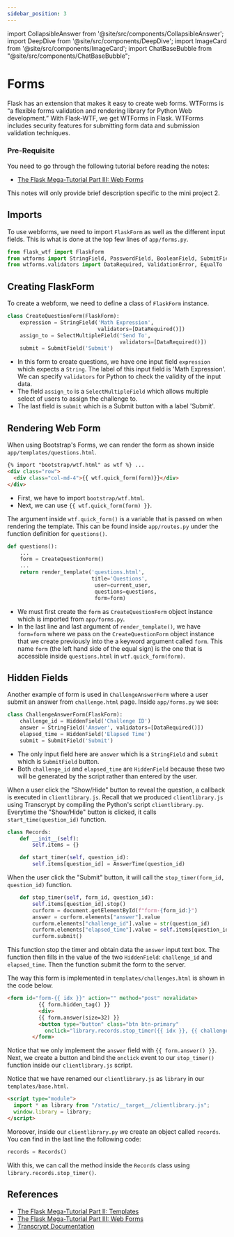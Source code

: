 ```yaml
---
sidebar_position: 3
---
```


import CollapsibleAnswer from '@site/src/components/CollapsibleAnswer';
import DeepDive from '@site/src/components/DeepDive';
import ImageCard from '@site/src/components/ImageCard';
import ChatBaseBubble from "@site/src/components/ChatBaseBubble";

# Forms

Flask has an extension that makes it easy to create web forms. WTForms is “a flexible forms validation and rendering library for Python Web development.” With Flask-WTF, we get WTForms in Flask. WTForms includes security features for submitting form data and submission validation techniques.

<ChatBaseBubble/>

### Pre-Requisite

You need to go through the following tutorial before reading the notes:

- [The Flask Mega-Tutorial Part III: Web Forms](https://blog.miguelgrinberg.com/post/the-flask-mega-tutorial-part-iii-web-forms)

This notes will only provide brief description specific to the mini project 2.

## Imports

To use webforms, we need to import `FlaskForm` as well as the different input fields. This is what is done at the top few lines of `app/forms.py`.

```python
from flask_wtf import FlaskForm
from wtforms import StringField, PasswordField, BooleanField, SubmitField, SelectMultipleField, IntegerField, HiddenField
from wtforms.validators import DataRequired, ValidationError, EqualTo
```

## Creating FlaskForm

To create a webform, we need to define a class of `FlaskForm` instance.

```python
class CreateQuestionForm(FlaskForm):
	expression = StringField('Math Expression',
                             validators=[DataRequired()])
	assign_to = SelectMultipleField('Send To',
                                    validators=[DataRequired()])
	submit = SubmitField('Submit')
```

- In this form to create questions, we have one input field `expression` which expects a `String`. The label of this input field is 'Math Expression'. We can specify `validators` for Python to check the validity of the input data.
- The field `assign_to` is a `SelectMultipleField` which allows multiple select of users to assign the challenge to.
- The last field is `submit` which is a Submit button with a label 'Submit'.

## Rendering Web Form

When using Bootstrap's Forms, we can render the form as shown inside `app/templates/questions.html`.

```html
{% import "bootstrap/wtf.html" as wtf %} ...
<div class="row">
  <div class="col-md-4">{{ wtf.quick_form(form)}}</div>
</div>
```

- First, we have to import `bootstrap/wtf.html`.
- Next, we can use `{{ wtf.quick_form(form) }}`.

The argument inside `wtf.quick_form()` is a variable that is passed on when rendering the template. This can be found inside `app/routes.py` under the function definition for `questions()`.

```python
def questions():
	...
	form = CreateQuestionForm()
	...
	return render_template('questions.html',
                           title='Questions',
							user=current_user,
							questions=questions,
							form=form)
```

- We must first create the `form` as `CreateQuestionForm` object instance which is imported from `app/forms.py`.
- In the last line and last argument of `render_template()`, we have `form=form` where we pass on the `CreateQuestionForm` object instance that we create previously into the a keyword argument called `form`. This name `form` (the left hand side of the equal sign) is the one that is accessible inside `questions.html` in `wtf.quick_form(form)`.

## Hidden Fields

Another example of form is used in `ChallengeAnswerForm` where a user submit an answer from `challenge.html` page. Inside `app/forms.py` we see:

```python
class ChallengeAnswerForm(FlaskForm):
	challenge_id = HiddenField('Challenge ID')
	answer = StringField('Answer', validators=[DataRequired()])
	elapsed_time = HiddenField('Elapsed Time')
	submit = SubmitField('Submit')
```

- The only input field here are `answer` which is a `StringField` and `submit` which is `SubmitField` button.
- Both `challenge_id` and `elapsed_time` are `HiddenField` because these two will be generated by the script rather than entered by the user.

When a user click the "Show/Hide" button to reveal the question, a callback is executed in `clientlibrary.js`. Recall that we produced `clientlibrary.js` using Transcrypt by compiling the Python's script `clientlibrary.py`. Everytime the "Show/Hide" button is clicked, it calls `start_time(question_id)` function.

```python
class Records:
	def __init__(self):
		self.items = {}

	def start_timer(self, question_id):
		self.items[question_id] = AnswerTime(question_id)
```

When the user click the "Submit" button, it will call the `stop_timer(form_id, question_id)` function.

```python
    def stop_timer(self, form_id, question_id):
        self.items[question_id].stop()
        curform = document.getElementById(f"form-{form_id:}")
        answer = curform.elements["answer"].value
        curform.elements["challenge_id"].value = str(question_id)
        curform.elements["elapsed_time"].value = self.items[question_id].elapsedtime
        curform.submit()
```

This function stop the timer and obtain data the `answer` input text box. The function then fills in the value of the two `HiddenField`: `challenge_id` and `elapsed_time`. Then the function submit the form to the server.

The way this form is implemented in `templates/challenges.html` is shown in the code below.

```html
<form id="form-{{ idx }}" action="" method="post" novalidate>
          {{ form.hidden_tag() }}
          <div>
          {{ form.answer(size=32) }}
          <button type="button" class="btn btn-primary"
            onclick="library.records.stop_timer({{ idx }}, {{ challenges[idx].id }})">Submit</button>
        </form>
```

Notice that we only implement the `answer` field with `{{ form.answer() }}`. Next, we create a button and bind the `onclick` event to our `stop_timer()` function inside our `clientlibrary.js` script.

Notice that we have renamed our `clientlibrary.js` as `library` in our `templates/base.html`.

```html
<script type="module">
  import * as library from "/static/__target__/clientlibrary.js";
  window.library = library;
</script>
```

Moreover, inside our `clientlibrary.py` we create an object called `records`. You can find in the last line the following code:

```python
records = Records()
```

With this, we can call the method inside the `Records` class using `library.records.stop_timer()`.

## References

- [The Flask Mega-Tutorial Part II: Templates](https://blog.miguelgrinberg.com/post/the-flask-mega-tutorial-part-ii-templates)
- [The Flask Mega-Tutorial Part III: Web Forms](https://blog.miguelgrinberg.com/post/the-flask-mega-tutorial-part-iii-web-forms)
- [Transcrypt Documentation](https://transcrypt.org/documentation)
